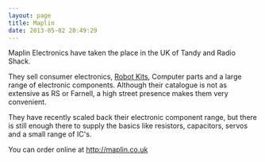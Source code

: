 ```yaml
---
layout: page
title: Maplin
date: 2013-05-02 20:49:29
---
```

<p>Maplin Electronics have taken the place in the UK of Tandy and Radio Shack.
</p>
<p>They sell consumer electronics, <a href="/wiki/robot_kits.html" title="Robot Kits">Robot Kits</a>, Computer parts and a large range of electronic components. Although their catalogue is not as extensive as RS or Farnell, a high street presence makes them very convenient.
</p>
<p>They have recently scaled back their electronic component range, but there is still enough there to supply the basics like resistors, capacitors, servos and a small range of IC's.
</p>
<p>You can order online at <a  href="http://maplin.co.uk" rel="external" target="_blank">http://maplin.co.uk</a>
</p>
